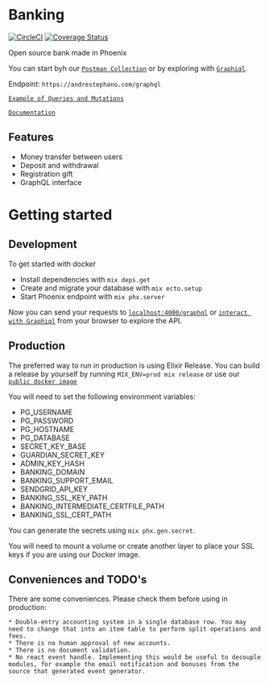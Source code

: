# Banking

[![CircleCI](https://circleci.com/gh/andrelip/banking.svg?style=svg)](https://circleci.com/gh/andrelip/banking) [![Coverage Status](https://coveralls.io/repos/github/andrelip/banking/badge.svg?branch=master)](https://coveralls.io/github/andrelip/banking?branch=master)

Open source bank made in Phoenix

You can start byh our [`Postman Collection`](https://www.getpostman.com/collections/c1bada16ca6fa2b9ee3a) or by exploring with [`Graphiql`](https://andrestephano.com/graphiql).

Endpoint: `https://andrestephano.com/graphql`

[`Example of Queries and Mutations`](https://github.com/andrelip/banking/tree/master/test/banking_web/graphql/gql)

[`Documentation`](https://andrelip.github.io/banking/doc/api-reference.html)

## Features

- Money transfer between users
- Deposit and withdrawal
- Registration gift
- GraphQL interface

# Getting started

## Development

To get started with docker

- Install dependencies with `mix deps.get`
- Create and migrate your database with `mix ecto.setup`
- Start Phoenix endpoint with `mix phx.server`

Now you can send your requests to [`localhost:4000/graphql`](http://localhost:4000) or [`interact with Graphiql`](<[`localhost:4000/graphql`](http://localhost:4000)>) from your browser to explore the API.

## Production

The preferred way to run in production is using Elixir Release. You can build a release by yourself by running `MIX_ENV=prod mix release` or use our [`public docker image`](https://hub.docker.com/r/andrelip/banking)

You will need to set the following environment variables:

- PG_USERNAME
- PG_PASSWORD
- PG_HOSTNAME
- PG_DATABASE
- SECRET_KEY_BASE
- GUARDIAN_SECRET_KEY
- ADMIN_KEY_HASH
- BANKING_DOMAIN
- BANKING_SUPPORT_EMAIL
- SENDGRID_API_KEY
- BANKING_SSL_KEY_PATH
- BANKING_INTERMEDIATE_CERTFILE_PATH
- BANKING_SSL_CERT_PATH

You can generate the secrets using `mix phx.gen.secret`.

You will need to mount a volume or create another layer to place your SSL keys if you are using our Docker image.

## Conveniences and TODO's

There are some conveniences. Please check them before using in production:

    * Double-entry accounting system in a single database row. You may need to change that into an item table to perform split operations and fees.
    * There is no human approval of new accounts.
    * There is no document validation.
    * No react event handle. Implementing this would be useful to decouple modules, for example the email notification and bonuses from the source that generated event generator.
